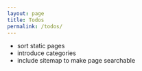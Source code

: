 ```yaml
---
layout: page
title: Todos
permalink: /todos/
---
```


- sort static pages
- introduce categories
- include sitemap to make page searchable
